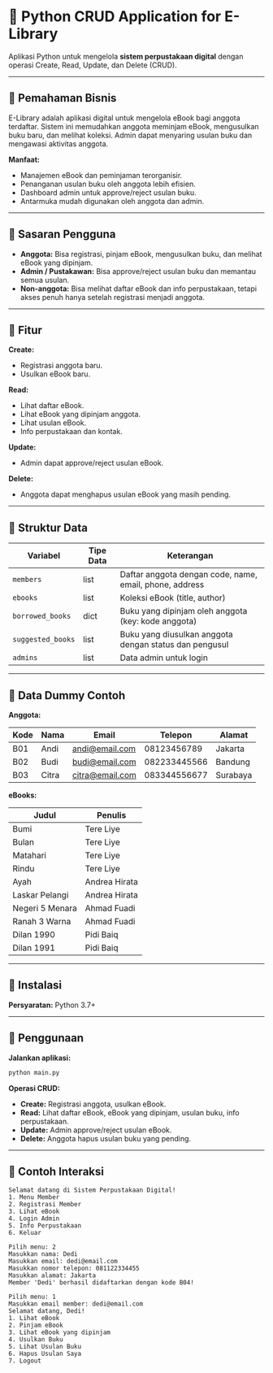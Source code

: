 # 🔹 Python CRUD Application for E-Library

Aplikasi Python untuk mengelola **sistem perpustakaan digital** dengan operasi Create, Read, Update, dan Delete (CRUD).

---

## 🔹 Pemahaman Bisnis
E-Library adalah aplikasi digital untuk mengelola eBook bagi anggota terdaftar. Sistem ini memudahkan anggota meminjam eBook, mengusulkan buku baru, dan melihat koleksi. Admin dapat menyaring usulan buku dan mengawasi aktivitas anggota.

**Manfaat:**

* Manajemen eBook dan peminjaman terorganisir.
* Penanganan usulan buku oleh anggota lebih efisien.
* Dashboard admin untuk approve/reject usulan buku.
* Antarmuka mudah digunakan oleh anggota dan admin.

---

## 🔹 Sasaran Pengguna

* **Anggota:** Bisa registrasi, pinjam eBook, mengusulkan buku, dan melihat eBook yang dipinjam.
* **Admin / Pustakawan:** Bisa approve/reject usulan buku dan memantau semua usulan.
* **Non-anggota:** Bisa melihat daftar eBook dan info perpustakaan, tetapi akses penuh hanya setelah registrasi menjadi anggota.

---

## 🔹 Fitur

**Create:**

* Registrasi anggota baru.
* Usulkan eBook baru.

**Read:**

* Lihat daftar eBook.
* Lihat eBook yang dipinjam anggota.
* Lihat usulan eBook.
* Info perpustakaan dan kontak.

**Update:**

* Admin dapat approve/reject usulan eBook.

**Delete:**

* Anggota dapat menghapus usulan eBook yang masih pending.

---

## 🔹 Struktur Data

| Variabel          | Tipe Data | Keterangan                                              |
| ----------------- | --------- | ------------------------------------------------------- |
| `members`         | list      | Daftar anggota dengan code, name, email, phone, address |
| `ebooks`          | list      | Koleksi eBook (title, author)                           |
| `borrowed_books`  | dict      | Buku yang dipinjam oleh anggota (key: kode anggota)     |
| `suggested_books` | list      | Buku yang diusulkan anggota dengan status dan pengusul  |
| `admins`          | list      | Data admin untuk login                                  |

---

## 🔹 Data Dummy Contoh

**Anggota:**

| Kode | Nama  | Email                                     | Telepon      | Alamat   |
| ---- | ----- | ----------------------------------------- | ------------ | -------- |
| B01  | Andi  | [andi@email.com](mailto:andi@email.com)   | 08123456789  | Jakarta  |
| B02  | Budi  | [budi@email.com](mailto:budi@email.com)   | 082233445566 | Bandung  |
| B03  | Citra | [citra@email.com](mailto:citra@email.com) | 083344556677 | Surabaya |

**eBooks:**

| Judul           | Penulis       |
| --------------- | ------------- |
| Bumi            | Tere Liye     |
| Bulan           | Tere Liye     |
| Matahari        | Tere Liye     |
| Rindu           | Tere Liye     |
| Ayah            | Andrea Hirata |
| Laskar Pelangi  | Andrea Hirata |
| Negeri 5 Menara | Ahmad Fuadi   |
| Ranah 3 Warna   | Ahmad Fuadi   |
| Dilan 1990      | Pidi Baiq     |
| Dilan 1991      | Pidi Baiq     |

---

## 🔹 Instalasi

**Persyaratan:** Python 3.7+

---

## 🔹 Penggunaan

**Jalankan aplikasi:**

```bash
python main.py
```

**Operasi CRUD:**

* **Create:** Registrasi anggota, usulkan eBook.
* **Read:** Lihat daftar eBook, eBook yang dipinjam, usulan buku, info perpustakaan.
* **Update:** Admin approve/reject usulan eBook.
* **Delete:** Anggota hapus usulan buku yang pending.

---

## 🔹 Contoh Interaksi

```text
Selamat datang di Sistem Perpustakaan Digital!
1. Menu Member
2. Registrasi Member
3. Lihat eBook
4. Login Admin
5. Info Perpustakaan
6. Keluar

Pilih menu: 2
Masukkan nama: Dedi
Masukkan email: dedi@email.com
Masukkan nomor telepon: 081122334455
Masukkan alamat: Jakarta
Member 'Dedi' berhasil didaftarkan dengan kode B04!

Pilih menu: 1
Masukkan email member: dedi@email.com
Selamat datang, Dedi!
1. Lihat eBook
2. Pinjam eBook
3. Lihat eBook yang dipinjam
4. Usulkan Buku
5. Lihat Usulan Buku
6. Hapus Usulan Saya
7. Logout
```

